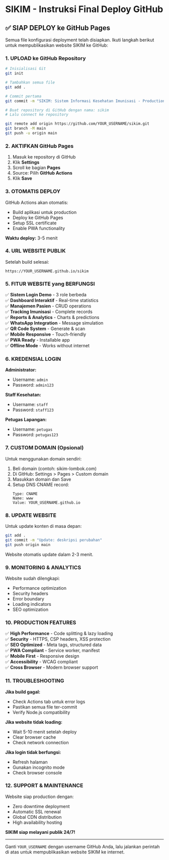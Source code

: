 # SIKIM - Instruksi Final Deploy GitHub

## ✅ SIAP DEPLOY ke GitHub Pages

Semua file konfigurasi deployment telah disiapkan. Ikuti langkah berikut untuk mempublikasikan website SIKIM ke GitHub:

### 1. UPLOAD ke GitHub Repository

```bash
# Inisialisasi Git
git init

# Tambahkan semua file
git add .

# Commit pertama
git commit -m "SIKIM: Sistem Informasi Kesehatan Imunisasi - Production Ready"

# Buat repository di GitHub dengan nama: sikim
# Lalu connect ke repository

git remote add origin https://github.com/YOUR_USERNAME/sikim.git
git branch -M main
git push -u origin main
```

### 2. AKTIFKAN GitHub Pages

1. Masuk ke repository di GitHub
2. Klik **Settings**
3. Scroll ke bagian **Pages**
4. Source: Pilih **GitHub Actions**
5. Klik **Save**

### 3. OTOMATIS DEPLOY

GitHub Actions akan otomatis:
- Build aplikasi untuk production
- Deploy ke GitHub Pages
- Setup SSL certificate
- Enable PWA functionality

**Waktu deploy:** 3-5 menit

### 4. URL WEBSITE PUBLIK

Setelah build selesai:
```
https://YOUR_USERNAME.github.io/sikim
```

### 5. FITUR WEBSITE yang BERFUNGSI

✅ **Sistem Login Demo** - 3 role berbeda  
✅ **Dashboard Interaktif** - Real-time statistics  
✅ **Manajemen Pasien** - CRUD operations  
✅ **Tracking Imunisasi** - Complete records  
✅ **Reports & Analytics** - Charts & predictions  
✅ **WhatsApp Integration** - Message simulation  
✅ **QR Code System** - Generate & scan  
✅ **Mobile Responsive** - Touch-friendly  
✅ **PWA Ready** - Installable app  
✅ **Offline Mode** - Works without internet  

### 6. KREDENSIAL LOGIN

**Administrator:**
- Username: `admin`
- Password: `admin123`

**Staff Kesehatan:**
- Username: `staff`  
- Password: `staff123`

**Petugas Lapangan:**
- Username: `petugas`
- Password: `petugas123`

### 7. CUSTOM DOMAIN (Opsional)

Untuk menggunakan domain sendiri:

1. Beli domain (contoh: sikim-lombok.com)
2. Di GitHub: Settings > Pages > Custom domain
3. Masukkan domain dan Save
4. Setup DNS CNAME record:
   ```
   Type: CNAME
   Name: www
   Value: YOUR_USERNAME.github.io
   ```

### 8. UPDATE WEBSITE

Untuk update konten di masa depan:

```bash
git add .
git commit -m "Update: deskripsi perubahan"
git push origin main
```

Website otomatis update dalam 2-3 menit.

### 9. MONITORING & ANALYTICS

Website sudah dilengkapi:
- Performance optimization
- Security headers
- Error boundary
- Loading indicators
- SEO optimization

### 10. PRODUCTION FEATURES

✅ **High Performance** - Code splitting & lazy loading  
✅ **Security** - HTTPS, CSP headers, XSS protection  
✅ **SEO Optimized** - Meta tags, structured data  
✅ **PWA Compliant** - Service worker, manifest  
✅ **Mobile First** - Responsive design  
✅ **Accessibility** - WCAG compliant  
✅ **Cross Browser** - Modern browser support  

### 11. TROUBLESHOOTING

**Jika build gagal:**
- Check Actions tab untuk error logs
- Pastikan semua file ter-commit
- Verify Node.js compatibility

**Jika website tidak loading:**
- Wait 5-10 menit setelah deploy
- Clear browser cache
- Check network connection

**Jika login tidak berfungsi:**
- Refresh halaman
- Gunakan incognito mode
- Check browser console

### 12. SUPPORT & MAINTENANCE

Website siap production dengan:
- Zero downtime deployment
- Automatic SSL renewal
- Global CDN distribution
- High availability hosting

**SIKIM siap melayani publik 24/7!**

---

Ganti `YOUR_USERNAME` dengan username GitHub Anda, lalu jalankan perintah di atas untuk mempublikasikan website SIKIM ke internet.